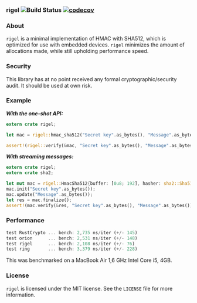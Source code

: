 ### rigel ![Build Status](https://travis-ci.org/brycx/rigel.svg?branch=master) [![codecov](https://codecov.io/gh/brycx/rigel/branch/master/graph/badge.svg)](https://codecov.io/gh/brycx/rigel)


### About
`rigel` is a minimal implementation of HMAC with SHA512, which is optimized for use
with embedded devices. `rigel` minimizes the amount of allocations made, while
still upholding performance speed.

### Security
This library has at no point received any formal cryptographic/security audit. It
should be used at own risk.

### Example

***With the one-shot API:***
```rust
extern crate rigel;

let mac = rigel::hmac_sha512("Secret key".as_bytes(), "Message".as_bytes());

assert!(rigel::verify(&mac, "Secret key".as_bytes(), "Message".as_bytes()));

```

***With streaming messages:***
```rust
extern crate rigel;
extern crate sha2;

let mut mac = rigel::HmacSha512{buffer: [0u8; 192], hasher: sha2::Sha512::default()};
mac.init("Secret key".as_bytes());
mac.update("Message".as_bytes());
let res = mac.finalize();
assert!(mac.verify(&res, "Secret key".as_bytes(), "Message".as_bytes()));

```

### Performance
```rust
test RustCrypto ... bench: 2,735 ns/iter (+/- 145)
test orion      ... bench: 2,531 ns/iter (+/- 148)
test rigel      ... bench: 2,108 ns/iter (+/- 76)
test ring       ... bench: 3,379 ns/iter (+/- 228)
```
This was benchmarked on a MacBook Air 1,6 GHz Intel Core i5, 4GB.

### License
`rigel` is licensed under the MIT license. See the `LICENSE` file for more information.
